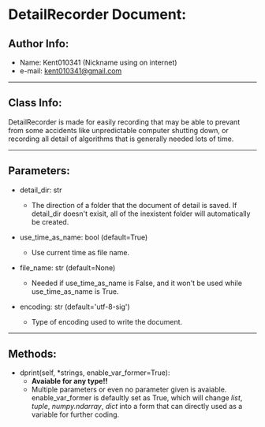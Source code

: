 # DetailRecorder Document:

## Author Info: 
* Name: Kent010341 (Nickname using on internet)
* e-mail: kent010341@gmail.com

---
## Class Info:
DetailRecorder is made for easily recording that may be able to prevant from some accidents like unpredictable computer shutting down, or recording all detail of algorithms that is generally needed lots of time.

---
## Parameters:
* detail_dir: str
  * The direction of a folder that the document of detail is saved. If detail_dir doesn't exisit, all of the inexistent folder will automatically be created.

* use_time_as_name: bool (default=True)
  * Use current time as file name.
* file_name: str (default=None)
  * Needed if use_time_as_name is False, and it won't be used while use_time_as_name is True.
* encoding: str (default='utf-8-sig')
  * Type of encoding used to write the document.

---
## Methods:
* dprint(self, \*strings, enable_var_former=True):
  * **Avaiable for any type!!**
  * Multiple parameters or even no parameter given is avaiable. enable_var_former is defaultly set as True, which will change *list*, *tuple*, *numpy.ndarray*, *dict* into a form that can directly used as a variable for further coding.
